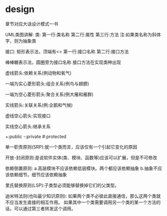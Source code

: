 # design

章节对应大话设计模式一书


UML类图讲解:
类:
第一行:类名称
第二行:属性
第三行:方法
注:如果类名称为斜体字，则为抽象类

接口:
矩形表示法，顶端有<<interface>>
第一行:接口名称
第二行:接口方法

棒棒糖表示法，圆圈旁为接口名称
接口方法在实现类种出现

虚线箭头:依赖关系(例动物和氧气)

一端为实心菱形箭头:组合关系(例鸟与翅膀)

一端为空心菱形箭头:聚合关系(例大雁和雁群)

实线箭头:关联关系(例:企鹅和气候)

虚线空心箭头:实现接口

实线空心箭头:继承关系

+:public
-:private
#:protected


单一职责原则(SRP):就一个类而言，应该仅有一个引起它变化的原因

开放-封闭原则:是说软件实体(类、模块、函数等)应该可以扩展，但是不可修改

依赖倒置原则:
a.高层模块不应该依赖低层模块。两个都应该依赖抽象
b.抽象不应该依赖细节。细节应该依赖抽象

里氏替换原则(LSP):子类型必须能够替换掉它们的父类型。

迪米特法则(也叫最少知识原则):
如果两个类不必彼此直接通信，那么这两个类就不应当发生直接的相互作用。
如果其中一个类需要调用另一个类的某一个方法的话，可以通过第三者转发这个调用。


